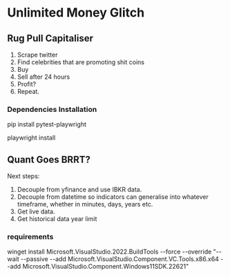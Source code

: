 # Unlimited Money Glitch
## Rug Pull Capitaliser
1. Scrape twitter
2. Find celebrities that are promoting shit coins
3. Buy
4. Sell after 24 hours
5. Profit?
6. Repeat.
### Dependencies Installation
pip install pytest-playwright

playwright install
## Quant Goes BRRT?
Next steps:
1. Decouple from yfinance and use IBKR data.
2. Decouple from datetime so indicators can generalise into whatever timeframe, whether in minutes, days, years etc. 
3. Get live data.
4. Get historical data year limit
### requirements
winget install Microsoft.VisualStudio.2022.BuildTools --force --override "--wait --passive --add Microsoft.VisualStudio.Component.VC.Tools.x86.x64 --add Microsoft.VisualStudio.Component.Windows11SDK.22621"